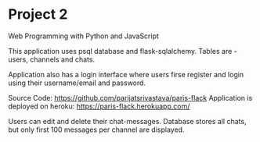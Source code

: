 # Project 2

Web Programming with Python and JavaScript

This application uses psql database and flask-sqlalchemy. Tables are - users, channels and chats.

Application also has a login interface where users firse register and login using their username/email and password.

Source Code: https://github.com/parijatsrivastava/paris-flack
Application is deployed on heroku: https://paris-flack.herokuapp.com/

Users can edit and delete their chat-messages.
Database stores all chats, but only first 100 messages per channel are displayed.